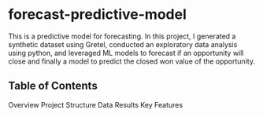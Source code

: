 # forecast-predictive-model
This is a predictive model for forecasting. In this project, I generated a synthetic dataset using Gretel, conducted an exploratory data analysis using python, and leveraged ML models to forecast if an opportunity will close and finally a model to predict the closed won value of the opportunity. 

## Table of Contents
Overview
Project Structure
Data
Results
Key Features



